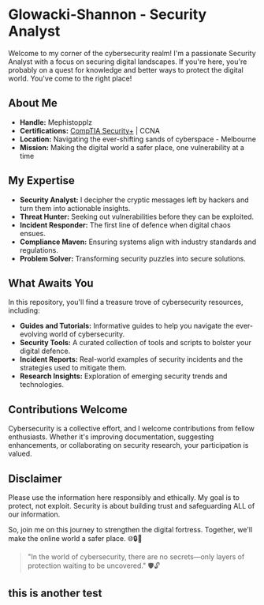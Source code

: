 # Glowacki-Shannon - Security Analyst

Welcome to my corner of the cybersecurity realm! I'm a passionate Security Analyst with a focus on securing digital landscapes. If you're here, you're probably on a quest for knowledge and better ways to protect the digital world. You've come to the right place!

## About Me

- **Handle:** Mephistopplz
- **Certifications:** [CompTIA Security+](https://www.credly.com/badges/0763735c-eae2-401b-a717-b1476a43322b/public_url) | CCNA
- **Location:** Navigating the ever-shifting sands of cyberspace - Melbourne
- **Mission:** Making the digital world a safer place, one vulnerability at a time

## My Expertise

- **Security Analyst:** I decipher the cryptic messages left by hackers and turn them into actionable insights.
- **Threat Hunter:** Seeking out vulnerabilities before they can be exploited.
- **Incident Responder:** The first line of defence when digital chaos ensues.
- **Compliance Maven:** Ensuring systems align with industry standards and regulations.
- **Problem Solver:** Transforming security puzzles into secure solutions.

## What Awaits You

In this repository, you'll find a treasure trove of cybersecurity resources, including:

- **Guides and Tutorials:** Informative guides to help you navigate the ever-evolving world of cybersecurity.
- **Security Tools:** A curated collection of tools and scripts to bolster your digital defence.
- **Incident Reports:** Real-world examples of security incidents and the strategies used to mitigate them.
- **Research Insights:** Exploration of emerging security trends and technologies.

## Contributions Welcome

Cybersecurity is a collective effort, and I welcome contributions from fellow enthusiasts. Whether it's improving documentation, suggesting enhancements, or collaborating on security research, your participation is valued.

## Disclaimer

Please use the information here responsibly and ethically. My goal is to protect, not exploit. Security is about building trust and safeguarding ALL of our information.

So, join me on this journey to strengthen the digital fortress. Together, we'll make the online world a safer place. 🌐🔒🚀

> "In the world of cybersecurity, there are no secrets—only layers of protection waiting to be uncovered." 🛡️🔓

## this is another test


